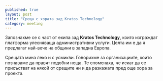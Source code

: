 ```yaml
---
published: true
layout: post
title: "Среща с хората зад Kratos Technology"
category: meeting
---
```


Запознахме се с част от екипа зад **Kratos Technology**, които изграждат
платформа улесняваща административни услуги. Целта им е да я предлагат най-вече на общини в западна Европа.

Срещата мина леко и с усмикви. Говорихме за организациите, които познаваме да правят подобни неща.
Те споменаха, че искат да се присъстват на някой от срещите ни и да разкажата пред още хора за проекта.